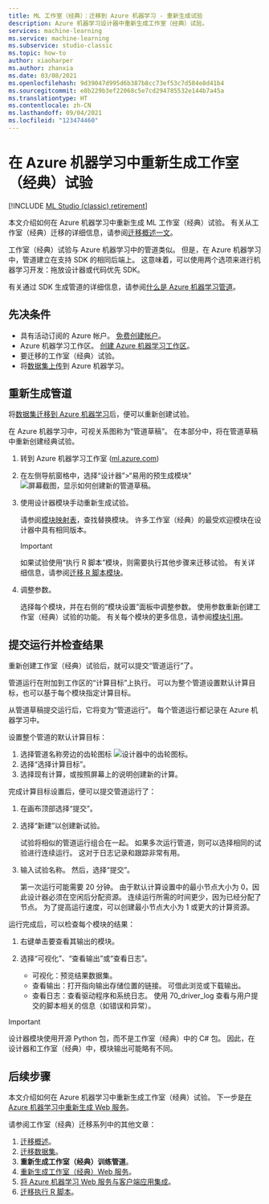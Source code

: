 ```yaml
---
title: ML 工作室（经典）：迁移到 Azure 机器学习 - 重新生成试验
description: Azure 机器学习设计器中重新生成工作室（经典）试验。
services: machine-learning
ms.service: machine-learning
ms.subservice: studio-classic
ms.topic: how-to
author: xiaoharper
ms.author: zhanxia
ms.date: 03/08/2021
ms.openlocfilehash: 9d39047d995d6b387b8cc73ef53c7d584e8d41b4
ms.sourcegitcommit: e8b229b3ef22068c5e7cd294785532e144b7a45a
ms.translationtype: HT
ms.contentlocale: zh-CN
ms.lasthandoff: 09/04/2021
ms.locfileid: "123474460"
---
```

# <a name="rebuild-a-studio-classic-experiment-in-azure-machine-learning"></a>在 Azure 机器学习中重新生成工作室（经典）试验

[!INCLUDE [ML Studio (classic) retirement](../../includes/machine-learning-studio-classic-deprecation.md)]

本文介绍如何在 Azure 机器学习中重新生成 ML 工作室（经典）试验。 有关从工作室（经典）迁移的详细信息，请参阅[迁移概述一文](migrate-overview.md)。

工作室（经典）试验与 Azure 机器学习中的管道类似。 但是，在 Azure 机器学习中，管道建立在支持 SDK 的相同后端上。 这意味着，可以使用两个选项来进行机器学习开发：拖放设计器或代码优先 SDK。

有关通过 SDK 生成管道的详细信息，请参阅[什么是 Azure 机器学习管道](concept-ml-pipelines.md#building-pipelines-with-the-python-sdk)。


## <a name="prerequisites"></a>先决条件

- 具有活动订阅的 Azure 帐户。 [免费创建帐户](https://azure.microsoft.com/free/?WT.mc_id=A261C142F)。
- Azure 机器学习工作区。 [创建 Azure 机器学习工作区](how-to-manage-workspace.md#create-a-workspace)。
- 要迁移的工作室（经典）试验。
- 将[数据集上传](migrate-register-dataset.md)到 Azure 机器学习。

## <a name="rebuild-the-pipeline"></a>重新生成管道

将[数据集迁移到 Azure 机器学习](migrate-register-dataset.md)后，便可以重新创建试验。

在 Azure 机器学习中，可视关系图称为“管道草稿”。 在本部分中，将在管道草稿中重新创建经典试验。

1. 转到 Azure 机器学习工作室 ([ml.azure.com](https://ml.azure.com))
1. 在左侧导航窗格中，选择“设计器”>“易用的预生成模块” ![屏幕截图，显示如何创建新的管道草稿。](./media/tutorial-designer-automobile-price-train-score/launch-designer.png)

1. 使用设计器模块手动重新生成试验。
    
    请参阅[模块映射表](migrate-overview.md#studio-classic-and-designer-module-mapping)，查找替换模块。 许多工作室（经典）的最受欢迎模块在设计器中具有相同版本。

    > [!Important]
    > 如果试验使用“执行 R 脚本”模块，则需要执行其他步骤来迁移试验。 有关详细信息，请参阅[迁移 R 脚本模块](migrate-execute-r-script.md)。

1. 调整参数。
    
    选择每个模块，并在右侧的“模块设置”面板中调整参数。 使用参数重新创建工作室（经典）试验的功能。 有关每个模块的更多信息，请参阅[模块引用](/azure/machine-learning/algorithm-module-reference/module-reference)。

## <a name="submit-a-run-and-check-results"></a>提交运行并检查结果

重新创建工作室（经典）试验后，就可以提交“管道运行”了。

管道运行在附加到工作区的“计算目标”上执行。 可以为整个管道设置默认计算目标，也可以基于每个模块指定计算目标。

从管道草稿提交运行后，它将变为“管道运行”。 每个管道运行都记录在 Azure 机器学习中。

设置整个管道的默认计算目标：
1. 选择管道名称旁边的齿轮图标 ![设计器中的齿轮图标](./media/tutorial-designer-automobile-price-train-score/gear-icon.png)。
1. 选择“选择计算目标”。
1. 选择现有计算，或按照屏幕上的说明创建新的计算。

完成计算目标设置后，便可以提交管道运行了：

1. 在画布顶部选择“提交”。
1. 选择“新建”以创建新试验。
    
    试验将相似的管道运行组合在一起。 如果多次运行管道，则可以选择相同的试验进行连续运行。 这对于日志记录和跟踪非常有用。
1. 输入试验名称。 然后，选择“提交”。

    第一次运行可能需要 20 分钟。 由于默认计算设置中的最小节点大小为 0，因此设计器必须在空闲后分配资源。 连续运行所需的时间更少，因为已经分配了节点。 为了提高运行速度，可以创建最小节点大小为 1 或更大的计算资源。

运行完成后，可以检查每个模块的结果：

1. 右键单击要查看其输出的模块。
1. 选择“可视化”、“查看输出”或“查看日志”。

    - 可视化：预览结果数据集。
    - 查看输出：打开指向输出存储位置的链接。 可借此浏览或下载输出。 
    - 查看日志：查看驱动程序和系统日志。 使用 70_driver_log 查看与用户提交的脚本相关的信息（如错误和异常）。

> [!IMPORTANT]
> 设计器模块使用开源 Python 包，而不是工作室（经典）中的 C# 包。 因此，在设计器和工作室（经典）中，模块输出可能略有不同。 


## <a name="next-steps"></a>后续步骤

本文介绍如何在 Azure 机器学习中重新生成工作室（经典）试验。 下一步是[在 Azure 机器学习中重新生成 Web 服务](migrate-rebuild-web-service.md)。


请参阅工作室（经典）迁移系列中的其他文章：

1. [迁移概述](migrate-overview.md)。
1. [迁移数据集](migrate-register-dataset.md)。
1. **重新生成工作室（经典）训练管道**。
1. [重新生成工作室（经典）Web 服务](migrate-rebuild-web-service.md)。
1. [将 Azure 机器学习 Web 服务与客户端应用集成](migrate-rebuild-integrate-with-client-app.md)。
1. [迁移执行 R 脚本](migrate-execute-r-script.md)。
